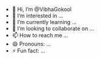 - 👋 Hi, I’m @VibhaGokool
- 👀 I’m interested in ...
- 🌱 I’m currently learning ...
- 💞️ I’m looking to collaborate on ...
- 📫 How to reach me ...
- 😄 Pronouns: ...
- ⚡ Fun fact: ...

<!---
VibhaGokool/VibhaGokool is a ✨ special ✨ repository because its `README.md` (this file) appears on your GitHub profile.
You can click the Preview link to take a look at your changes.
--->
